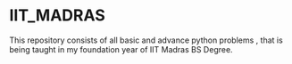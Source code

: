 # IIT_MADRAS
This repository consists of all basic and advance python problems , that is being taught in my foundation year of IIT Madras BS Degree.
